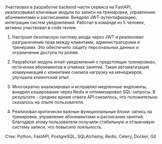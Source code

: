 Участвовал в разработке backend-части сервиса на FastAPI, реализовывал ключевые модули по записи на тренировки, управлению абонементами и расписанием. Внедрял JWT-аутентификацию, интеграции систем уведомлений. Работал в команде из 5 человек, активно участвовал в code review.


1. Настроил безопасную систему входа через JWT и реализовал разграничение прав между клиентами, администраторами и тренерами. Это обеспечило защиту персональных данных и ограничение доступа по ролям.

2. Разработал модуль email-уведомлений о предстоящих тренировках, истечении абонементов и отменах занятий. Такая автоматизация коммуникаций с клиентами снизила нагрузку на менеджеров, улучшила клиентский опыт.

3. Многократно анализировал и исправлял медленные эндпоинты, внедрил кэширование через Redis и оптимизировал SQL-запросы. В результате - среднее время ответа API снизилось, что положительно сказалось на опыте пользователя.

4. Реализовал критически важные функциональные блоки: запись на тренировки, управление абонементами и расписание занятий. Благодаря этому пользователи получили стабильную и отзывчивую систему записи, что повысило лояльность.

Стек: Python, FastAPI, PostgreSQL, SQLAlchemy, Redis, Celery, Docker, Git
